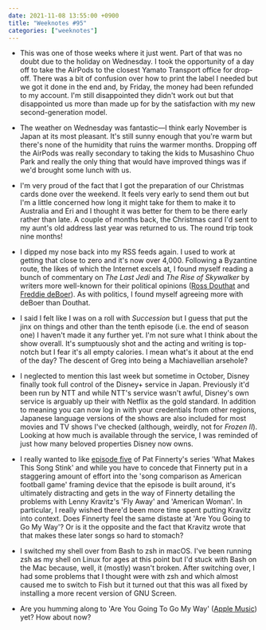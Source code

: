 ```yaml
---
date: 2021-11-08 13:55:00 +0900
title: "Weeknotes #95"
categories: ["weeknotes"]
---
```


- This was one of those weeks where it just went. Part of that was no doubt due to the holiday on Wednesday. I took the opportunity of a day off to take the AirPods to the closest Yamato Transport office for drop-off. There was a bit of confusion over how to print the label I needed but we got it done in the end and, by Friday, the money had been refunded to my account. I'm still disappointed they didn't work out but that disappointed us more than made up for by the satisfaction with my new second-generation model.

- The weather on Wednesday was fantastic—I think early November is Japan at its most pleasant. It's still sunny enough that you're warm but there's none of the humidity that ruins the warmer months. Dropping off the AirPods was really secondary to taking the kids to Musashino Chuo Park and really the only thing that would have improved things was if we'd brought some lunch with us.

- I'm very proud of the fact that I got the preparation of our Christmas cards done over the weekend. It feels very early to send them out but I'm a little concerned how long it might take for them to make it to Australia and Eri and I thought it was better for them to be there early rather than late. A couple of months back, the Christmas card I'd sent to my aunt's old address last year was returned to us. The round trip took nine months!

- I dipped my nose back into my RSS feeds again. I used to work at getting that close to zero and it's now over 4,000. Following a Byzantine route, the likes of which the Internet excels at, I found myself reading a bunch of commentary on _The Last Jedi_ and _The Rise of Skywalker_ by writers more well-known for their political opinions ([Ross Douthat](https://douthat.substack.com/p/my-correct-views-on-the-last-jedi) and [Freddie deBoer](https://freddiedeboer.substack.com/p/my-last-jedi-thoughts-are-substantially)). As with politics, I found myself agreeing more with deBoer than Douthat.

- I said I felt like I was on a roll with _Succession_ but I guess that put the jinx on things and other than the tenth episode (i.e. the end of season one) I haven't made it any further yet. I'm not sure what I think about the show overall. It's sumptuously shot and the acting and writing is top-notch but I fear it's all empty calories. I mean what's it about at the end of the day? The descent of Greg into being a Machiavellian arsehole?

- I neglected to mention this last week but sometime in October, Disney finally took full control of the Disney+ service in Japan. Previously it'd been run by NTT and while NTT's service wasn't awful, Disney's own service is arguably up their with Netflix as the gold standard. In addition to meaning you can now log in with your credentials from other regions, Japanese language versions of the shows are also included for most movies and TV shows I've checked (although, weirdly, not for _Frozen II_). Looking at how much is available through the service, I was reminded of just how many beloved properties Disney now owns.

- I really wanted to like [episode five](https://youtu.be/--rBP8_QuwI) of Pat Finnerty's series 'What Makes This Song Stink' and while you have to concede that Finnerty put in a staggering amount of effort into the 'song comparison as American football game' framing device that the episode is built around, it's ultimately distracting and gets in the way of Finnerty detailing the problems with Lenny Kravitz's 'Fly Away' and 'American Woman'. In particular, I really wished there'd been more time spent putting Kravitz into context. Does Finnerty feel the same distaste at 'Are You Going to Go My Way'? Or is it the opposite and the fact that Kravitz wrote that that makes these later songs so hard to stomach?

- I switched my shell over from Bash to zsh in macOS. I've been running zsh as my shell on Linux for ages at this point but I'd stuck with Bash on the Mac because, well, it (mostly) wasn't broken. After switching over, I had some problems that I thought were with zsh and which almost caused me to switch to Fish but it turned out that this was all fixed by installing a more recent version of GNU Screen.

- Are you humming along to 'Are You Going To Go My Way' ([Apple Music](https://music.apple.com/us/album/are-you-gonna-go-my-way/712353727?i=712353794)) yet? How about now?
